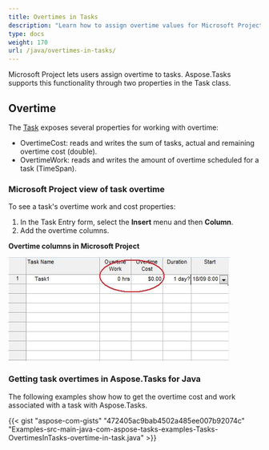 ```yaml
---
title: Overtimes in Tasks
description: "Learn how to assign overtime values for Microsoft Project (MPP/XML) tasks using Aspose.Tasks for Java."
type: docs
weight: 170
url: /java/overtimes-in-tasks/
---
```


Microsoft Project lets users assign overtime to tasks. Aspose.Tasks supports this functionality through two properties in the Task class.

## **Overtime**
The [Task](https://apireference.aspose.com/tasks/java/com.aspose.tasks/Task/) exposes several properties for working with overtime:

- OvertimeCost: reads and writes the sum of tasks, actual and remaining overtime cost (double).
- OvertimeWork: reads and writes the amount of overtime scheduled for a task (TimeSpan).

### **Microsoft Project view of task overtime**
To see a task's overtime work and cost properties:

1. In the Task Entry form, select the **Insert** menu and then **Column**.
2. Add the overtime columns.

**Overtime columns in Microsoft Project**

![overtime field tasks in Microsoft Project](overtimes-in-tasks_1.png)

### **Getting task overtimes in Aspose.Tasks for Java**
The following examples show how to get the overtime cost and work associated with a task with Aspose.Tasks.

{{< gist "aspose-com-gists" "472405ac9bab4502a485ee007b92074c" "Examples-src-main-java-com-aspose-tasks-examples-Tasks-OvertimesInTasks-overtime-in-task.java" >}}
